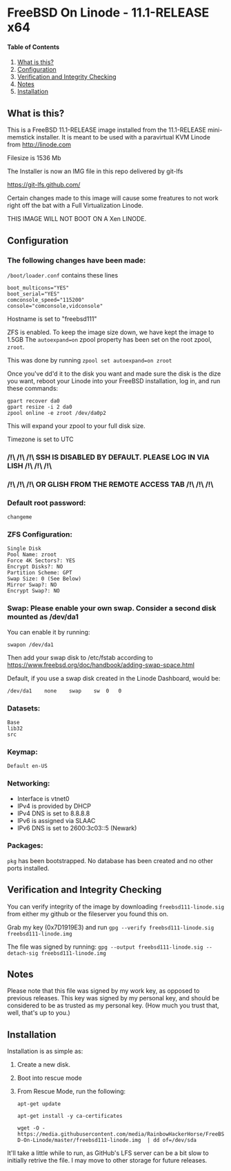 # FreeBSD On Linode - 11.1-RELEASE x64

#### Table of Contents

1. [What is this?](#what-is-this)
2. [Configuration](#configuration)
3. [Verification and Integrity Checking](#verification-and-integrity-checking)
4. [Notes](#notes)
5. [Installation](#installation)

## What is this?

This is a FreeBSD 11.1-RELEASE image installed from the 11.1-RELEASE
mini-memstick installer. It is meant to be used with a paravirtual 
KVM Linode from http://linode.com

Filesize is 1536 Mb

The Installer is now an IMG file in this repo delivered by git-lfs

https://git-lfs.github.com/

Certain changes made to this image will cause some freatures to not
work right off the bat with a Full Virtualization Linode.

THIS IMAGE WILL NOT BOOT ON A Xen LINODE.

## Configuration

### The following changes have been made:

`/boot/loader.conf` contains these lines

	boot_multicons="YES"
	boot_serial="YES"
	comconsole_speed="115200"
	console="comconsole,vidconsole"

Hostname is set to "freebsd111"

ZFS is enabled. To keep the image size down, we have kept the image to 1.5GB
The `autoexpand=on` zpool property has been set on the root zpool, `zroot`.

This was done by running `zpool set autoexpand=on zroot`

Once you've dd'd it to the disk you want and made sure the disk is the dize
you want, reboot your Linode into your FreeBSD installation,
log in, and run these commands:

	gpart recover da0
	gpart resize -i 2 da0
	zpool online -e zroot /dev/da0p2

This will expand your zpool to your full disk size.

Timezone is set to UTC

###	/!\ /!\ /!\ SSH IS DISABLED BY DEFAULT. PLEASE LOG IN VIA LISH /!\ /!\ /!\
###	/!\ /!\ /!\  OR GLISH  FROM THE REMOTE ACCESS TAB /!\ /!\ /!\
	
### Default root password: 
	changeme

	
### ZFS Configuration:
	Single Disk
	Pool Name: zroot
	Force 4K Sectors?: YES
	Encrypt Disks?: NO
	Partition Scheme: GPT
	Swap Size: 0 (See Below)
	Mirror Swap?: NO
	Encrypt Swap?: NO
	
### Swap: Please enable your own swap. Consider a second disk mounted as /dev/da1
You can enable it by running:
	
	swapon /dev/da1

Then add your swap disk to /etc/fstab according to https://www.freebsd.org/doc/handbook/adding-swap-space.html

Default, if you use a swap disk created in the Linode Dashboard, would be:

	/dev/da1	none	swap	sw	0	0

### Datasets:
	Base
	lib32
	src

### Keymap:
	Default en-US

### Networking:
- Interface is vtnet0
- IPv4 is provided by DHCP
- IPv4 DNS is set to 8.8.8.8
- IPv6 is assigned via SLAAC
- IPv6 DNS is set to 2600:3c03::5 (Newark)

### Packages:
`pkg` has been bootstrapped. No database has been created and no other ports installed.

## Verification and Integrity Checking
	
You can verify integrity of the image by downloading `freebsd111-linode.sig`
from either my github or the fileserver you found this on.

Grab my key (0x7D1919E3) and run `gpg --verify freebsd111-linode.sig freebsd111-linode.img`

The file was signed by running:
`gpg --output freebsd111-linode.sig --detach-sig freebsd111-linode.img`

## Notes

Please note that this file was signed by my work key, as opposed to previous releases.
This key was signed by my personal key, and should be considered to be as trusted as my personal key. 
(How much you trust that, well, that's up to you.)

## Installation

Installation is as simple as:
1. Create a new disk.
2. Boot into rescue mode
3. From Rescue Mode, run the following:

	`apt-get update`

	`apt-get install -y ca-certificates`
	
	`wget -O - https://media.githubusercontent.com/media/RainbowHackerHorse/FreeBSD-On-Linode/master/freebsd111-linode.img  | dd of=/dev/sda`

It'll take a little while to run, as GitHub's LFS server can be a bit slow to initially retrive the file.
I may move to other storage for future releases.
